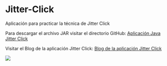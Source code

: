 # Jitter-Click
Aplicación para practicar la técnica de Jitter Click

Para descargar el archivo JAR visitar el directorio GitHub: [Aplicación Java Jitter Click](https://github.com/carlosprivitera/Jitter-Click/tree/master/Client/deploy)

Visitar el Blog de la aplicación Jitter Click: [Blog de la aplicación Jitter Click](https://carlosprivitera.blogspot.com.ar/2017/05/que-es-jitter-click.html)

![](https://4.bp.blogspot.com/-hV7zMOMOA9U/WSci8CMAsXI/AAAAAAAAA5E/YWjFfqCPuPAXAPZNGow9VzzBGwilqtt9QCLcB/s1600/Sosftware%2Bpara%2Bentrenar%2Bla%2Bt%25C3%25A9cnica%2BJitter%2BClick.png)
